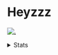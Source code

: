 # Heyzzz  

[![.](https://skillicons.dev/icons?i=js,ts,nextjs,nestjs,mongodb)](https://skillicons.dev)  

<details>
<summary>Stats</summary
<!--START_SECTION:waka-->

```txt
TypeScript   8 hrs 41 mins   ████████████████████████░   95.74 %
HTML         7 mins          ▒░░░░░░░░░░░░░░░░░░░░░░░░   01.30 %
CSS          6 mins          ▒░░░░░░░░░░░░░░░░░░░░░░░░   01.12 %
TSConfig     5 mins          ▒░░░░░░░░░░░░░░░░░░░░░░░░   00.96 %
Bash         3 mins          ░░░░░░░░░░░░░░░░░░░░░░░░░   00.60 %
```

<!--END_SECTION:waka-->
</details>
